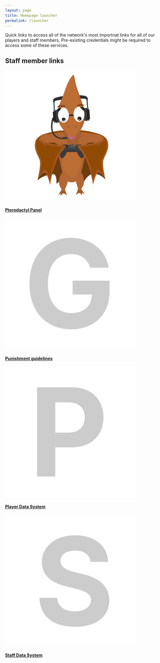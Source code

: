 ```yaml
---
layout: page
title: Homepage launcher
permalink: /launcher
---
```


Quick links to access all of the network's most importnat links for all of our players and staff members. Pre-existing credentials might be required to access some of these services.

## Staff member links
<div class="grid-container">
  <div class="grid grid--py-3">
    <div class="cell cell--4">
        <div>
            <a href="https://panel.darkst.one">
            <div class="card card--clickable">
                <div class="card__image">
                    <img class="image" src="../assets/images/pterodactyl.svg" style="max-width:85%;" alt="Pterodactyl panel"/>
                </div>
                <div class="card__content">
                    <div class="card__header">
                        <h4>Pterodactyl Panel</h4>
                    </div>
                </div>
            </div>
            </a>
        </div>
    </div>
    <div class="cell cell--4">
        <div>
            <a href="{{ site.baseurl}}/hc/rules-and-regulations#punishment-guidelines">
            <div class="card card--clickable">
                <div class="card__image">
                    <img class="image" src="../assets/images/guidelines.svg" style="max-width:85%;" alt="Punishment guidelines"/>
                </div>
                <div class="card__content">
                    <div class="card__header">
                        <h4>Punishment guidelines</h4>
                    </div>
                </div>
            </div>
            </a>
        </div>
    </div>
    <div class="cell cell--4">
        <div>
            <a href="http://darkst.one/pds">
            <div class="card card--clickable">
                <div class="card__image">
                    <img class="image" src="../assets/images/pds.svg" style="max-width:85%;" alt="Player Data System"/>
                </div>
                <div class="card__content">
                    <div class="card__header">
                        <h4>Player Data System</h4>
                    </div>
                </div>
            </div>
            </a>
        </div>
    </div>
    <div class="cell cell--4">
        <div>
            <a href="http://darkst.one/sds">
            <div class="card card--clickable">
                <div class="card__image">
                    <img class="image" src="../assets/images/sds.svg" style="max-width:85%;" alt="Staff Data System"/>
                </div>
                <div class="card__content">
                    <div class="card__header">
                        <h4>Staff Data System</h4>
                    </div>
                </div>
            </div>
            </a>
        </div>
    </div>
  </div>
</div>
</center>